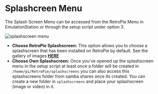 # Splashcreen Menu

The Splash Screen Menu can be accessed from the RetroPie Menu in EmulationStation or through the setup script under option 3. 

![splashscreen menu](https://cloud.githubusercontent.com/assets/10035308/10272845/3c1d19d0-6ae3-11e5-9616-9067a36ae102.png)

- **Choose RetroPie Splashscreen:** This option allows you to choose a splashscreen that has been installed on RetroPie by default. See the gallery of images [**HERE**](https://github.com/RetroPie/retropie-splashscreens/wiki)
- **Choose Own Splashscreen:** Once you've opened up the splashscreen menu in the setup script at least once a folder will be created in `/home/pi/RetroPie/splashscreens` you can also access this splashscreens folder from samba shares once its created. You can create a new folder in `splashscreens` and place your splashscreen (image or video) in it.
